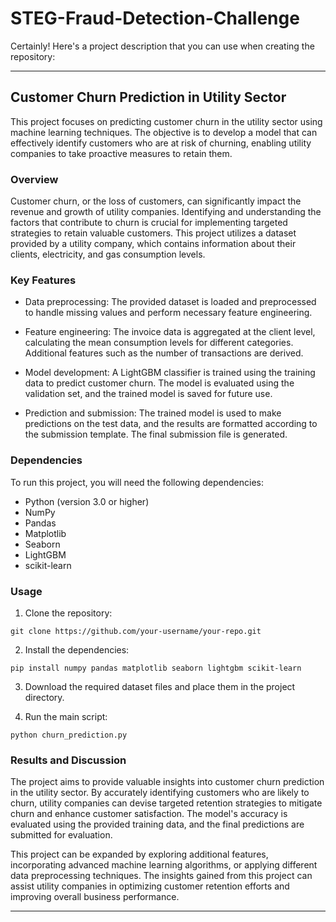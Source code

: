 # STEG-Fraud-Detection-Challenge
Certainly! Here's a project description that you can use when creating the repository:

---

## Customer Churn Prediction in Utility Sector

This project focuses on predicting customer churn in the utility sector using machine learning techniques. The objective is to develop a model that can effectively identify customers who are at risk of churning, enabling utility companies to take proactive measures to retain them.

### Overview

Customer churn, or the loss of customers, can significantly impact the revenue and growth of utility companies. Identifying and understanding the factors that contribute to churn is crucial for implementing targeted strategies to retain valuable customers. This project utilizes a dataset provided by a utility company, which contains information about their clients, electricity, and gas consumption levels.

### Key Features

- Data preprocessing: The provided dataset is loaded and preprocessed to handle missing values and perform necessary feature engineering.

- Feature engineering: The invoice data is aggregated at the client level, calculating the mean consumption levels for different categories. Additional features such as the number of transactions are derived.

- Model development: A LightGBM classifier is trained using the training data to predict customer churn. The model is evaluated using the validation set, and the trained model is saved for future use.

- Prediction and submission: The trained model is used to make predictions on the test data, and the results are formatted according to the submission template. The final submission file is generated.

### Dependencies

To run this project, you will need the following dependencies:

- Python (version 3.0 or higher)
- NumPy
- Pandas
- Matplotlib
- Seaborn
- LightGBM
- scikit-learn

### Usage

1. Clone the repository:

```
git clone https://github.com/your-username/your-repo.git
```

2. Install the dependencies:

```
pip install numpy pandas matplotlib seaborn lightgbm scikit-learn
```

3. Download the required dataset files and place them in the project directory.

4. Run the main script:

```
python churn_prediction.py
```

### Results and Discussion

The project aims to provide valuable insights into customer churn prediction in the utility sector. By accurately identifying customers who are likely to churn, utility companies can devise targeted retention strategies to mitigate churn and enhance customer satisfaction. The model's accuracy is evaluated using the provided training data, and the final predictions are submitted for evaluation.

This project can be expanded by exploring additional features, incorporating advanced machine learning algorithms, or applying different data preprocessing techniques. The insights gained from this project can assist utility companies in optimizing customer retention efforts and improving overall business performance.

---
